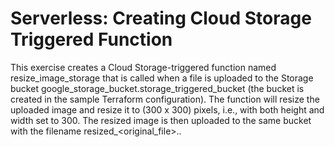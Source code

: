 # Serverless: Creating Cloud Storage Triggered Function

This exercise creates a Cloud Storage-triggered function named resize_image_storage that is called when a file is uploaded to the Storage bucket google_storage_bucket.storage_triggered_bucket (the bucket is created in the sample Terraform configuration). The function will resize the uploaded image and resize it to (300 x 300) pixels, i.e., with both height and width set to 300. The resized image is then uploaded to the same bucket with the filename resized_<original_file>.<ext>.
